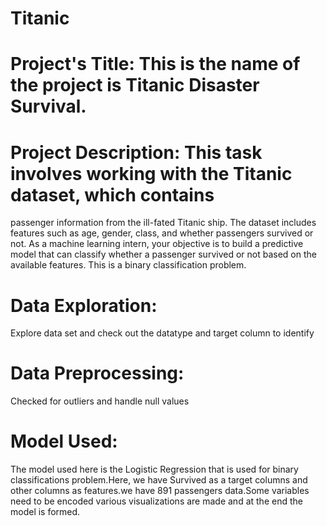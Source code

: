 # Titanic


# Project's Title: This is the name of the project is Titanic Disaster Survival.
# Project Description: This task involves working with the Titanic dataset, which contains
passenger information from the ill-fated Titanic ship. The dataset
includes features such as age, gender, class, and whether passengers
survived or not. As a machine learning intern, your objective is to
build a predictive model that can classify whether a passenger
survived or not based on the available features. This is a binary
classification problem.
# Data Exploration:
Explore data set and check out the datatype and target column to identify
#  Data Preprocessing:
Checked for outliers and handle null values 
# Model Used: 
The model used here is the Logistic Regression that is used for binary classifications problem.Here, we have Survived as a target columns and other columns as features.we have 891 passengers data.Some variables need to be encoded various visualizations are made and at the end the model is formed.
